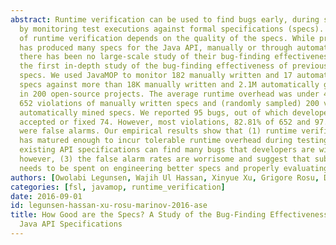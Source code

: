 ```yaml
---
abstract: Runtime verification can be used to find bugs early, during software development,
  by monitoring test executions against formal specifications (specs). The quality
  of runtime verification depends on the quality of the specs. While previous research
  has produced many specs for the Java API, manually or through automatic mining,
  there has been no large-scale study of their bug-finding effectiveness. We present
  the first in-depth study of the bug-finding effectiveness of previously proposed
  specs. We used JavaMOP to monitor 182 manually written and 17 automatically mined
  specs against more than 18K manually written and 2.1M automatically generated tests
  in 200 open-source projects. The average runtime overhead was under 4.3x. We inspected
  652 violations of manually written specs and (randomly sampled) 200 violations of
  automatically mined specs. We reported 95 bugs, out of which developers already
  accepted or fixed 74. However, most violations, 82.81% of 652 and 97.89% of 200,
  were false alarms. Our empirical results show that (1) runtime verification technology
  has matured enough to incur tolerable runtime overhead during testing, and (2) the
  existing API specifications can find many bugs that developers are willing to fix;
  however, (3) the false alarm rates are worrisome and suggest that substantial effort
  needs to be spent on engineering better specs and properly evaluating their effectiveness.
authors: [Owolabi Legunsen, Wajih Ul Hassan, Xinyue Xu, Grigore Rosu, Darko Marinov]
categories: [fsl, javamop, runtime_verification]
date: 2016-09-01
id: legunsen-hassan-xu-rosu-marinov-2016-ase
title: How Good are the Specs? A Study of the Bug-Finding Effectiveness of Existing
  Java API Specifications
---
```

